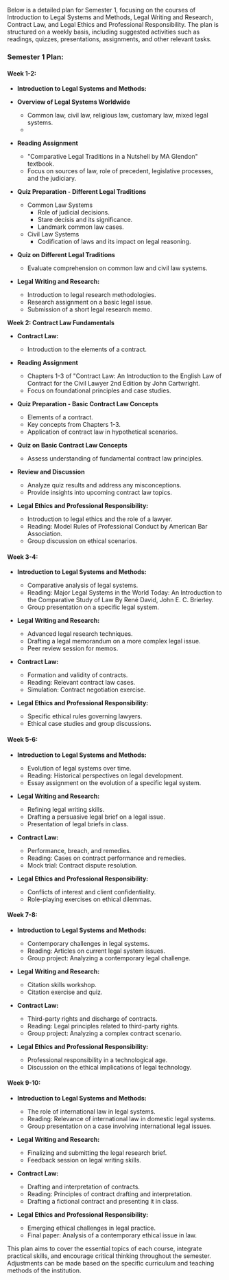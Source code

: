 Below is a detailed plan for Semester 1, focusing on the courses of Introduction to Legal Systems and Methods, Legal Writing and Research, Contract Law, and Legal Ethics and Professional Responsibility. The plan is structured on a weekly basis, including suggested activities such as readings, quizzes, presentations, assignments, and other relevant tasks.

### Semester 1 Plan:

#### Week 1-2:
- **Introduction to Legal Systems and Methods:**

- **Overview of Legal Systems Worldwide**
  - Common law, civil law, religious law, customary law, mixed legal systems.
  - 
- **Reading Assignment**
  - "Comparative Legal Traditions in a Nutshell by MA Glendon" textbook.
  - Focus on sources of law, role of precedent, legislative processes, and the judiciary.

- **Quiz Preparation - Different Legal Traditions**
  - Common Law Systems
    - Role of judicial decisions.
    - Stare decisis and its significance.
    - Landmark common law cases.
  - Civil Law Systems
    - Codification of laws and its impact on legal reasoning.

- **Quiz on Different Legal Traditions**
  - Evaluate comprehension on common law and civil law systems.

- **Legal Writing and Research:**
  - Introduction to legal research methodologies.
  - Research assignment on a basic legal issue.
  - Submission of a short legal research memo.

**Week 2: Contract Law Fundamentals**

- **Contract Law:**
  - Introduction to the elements of a contract.
  
- **Reading Assignment**
  - Chapters 1-3 of "Contract Law: An Introduction to the English Law of Contract for the Civil Lawyer 2nd Edition
by John Cartwright.
  - Focus on foundational principles and case studies.

- **Quiz Preparation - Basic Contract Law Concepts**
  - Elements of a contract.
  - Key concepts from Chapters 1-3.
  - Application of contract law in hypothetical scenarios.

- **Quiz on Basic Contract Law Concepts**
  - Assess understanding of fundamental contract law principles.

- **Review and Discussion**
  - Analyze quiz results and address any misconceptions.
  - Provide insights into upcoming contract law topics.

- **Legal Ethics and Professional Responsibility:**
  - Introduction to legal ethics and the role of a lawyer.
  - Reading: Model Rules of Professional Conduct by American Bar Association.
  - Group discussion on ethical scenarios.

#### Week 3-4:
- **Introduction to Legal Systems and Methods:**
  - Comparative analysis of legal systems.
  - Reading: Major Legal Systems in the World Today: An Introduction to the Comparative Study of Law By René David, John E. C. Brierley.
  - Group presentation on a specific legal system.

- **Legal Writing and Research:**
  - Advanced legal research techniques.
  - Drafting a legal memorandum on a more complex legal issue.
  - Peer review session for memos.

- **Contract Law:**
  - Formation and validity of contracts.
  - Reading: Relevant contract law cases.
  - Simulation: Contract negotiation exercise.

- **Legal Ethics and Professional Responsibility:**
  - Specific ethical rules governing lawyers.
  - Ethical case studies and group discussions.

#### Week 5-6:
- **Introduction to Legal Systems and Methods:**
  - Evolution of legal systems over time.
  - Reading: Historical perspectives on legal development.
  - Essay assignment on the evolution of a specific legal system.

- **Legal Writing and Research:**
  - Refining legal writing skills.
  - Drafting a persuasive legal brief on a legal issue.
  - Presentation of legal briefs in class.

- **Contract Law:**
  - Performance, breach, and remedies.
  - Reading: Cases on contract performance and remedies.
  - Mock trial: Contract dispute resolution.

- **Legal Ethics and Professional Responsibility:**
  - Conflicts of interest and client confidentiality.
  - Role-playing exercises on ethical dilemmas.

#### Week 7-8:
- **Introduction to Legal Systems and Methods:**
  - Contemporary challenges in legal systems.
  - Reading: Articles on current legal system issues.
  - Group project: Analyzing a contemporary legal challenge.

- **Legal Writing and Research:**
  - Citation skills workshop.
  - Citation exercise and quiz.

- **Contract Law:**
  - Third-party rights and discharge of contracts.
  - Reading: Legal principles related to third-party rights.
  - Group project: Analyzing a complex contract scenario.

- **Legal Ethics and Professional Responsibility:**
  - Professional responsibility in a technological age.
  - Discussion on the ethical implications of legal technology.

#### Week 9-10:
- **Introduction to Legal Systems and Methods:**
  - The role of international law in legal systems.
  - Reading: Relevance of international law in domestic legal systems.
  - Group presentation on a case involving international legal issues.

- **Legal Writing and Research:**
  - Finalizing and submitting the legal research brief.
  - Feedback session on legal writing skills.

- **Contract Law:**
  - Drafting and interpretation of contracts.
  - Reading: Principles of contract drafting and interpretation.
  - Drafting a fictional contract and presenting it in class.

- **Legal Ethics and Professional Responsibility:**
  - Emerging ethical challenges in legal practice.
  - Final paper: Analysis of a contemporary ethical issue in law.

This plan aims to cover the essential topics of each course, integrate practical skills, and encourage critical thinking throughout the semester. Adjustments can be made based on the specific curriculum and teaching methods of the institution.
